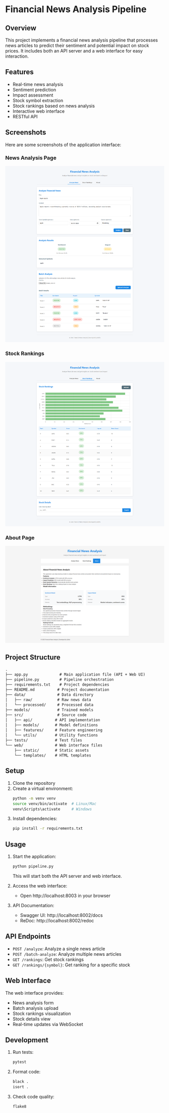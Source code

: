 # Financial News Analysis Pipeline

## Overview
This project implements a financial news analysis pipeline that processes news articles to predict their sentiment and potential impact on stock prices. It includes both an API server and a web interface for easy interaction.

## Features
- Real-time news analysis
- Sentiment prediction
- Impact assessment
- Stock symbol extraction
- Stock rankings based on news analysis
- Interactive web interface
- RESTful API

## Screenshots
Here are some screenshots of the application interface:

### News Analysis Page
![News Analysis Interface](web/static/3.png)

### Stock Rankings
![Stock Rankings](web/static/2.png)

### About Page
![About Page](web/static/screencapture-localhost-8003-2025-03-18-21_48_35.png)

## Project Structure
```
.
├── app.py              # Main application file (API + Web UI)
├── pipeline.py         # Pipeline orchestration
├── requirements.txt    # Project dependencies
├── README.md          # Project documentation
├── data/              # Data directory
│   ├── raw/           # Raw news data
│   └── processed/     # Processed data
├── models/            # Trained models
├── src/               # Source code
│   ├── api/          # API implementation
│   ├── models/       # Model definitions
│   ├── features/     # Feature engineering
│   └── utils/        # Utility functions
├── tests/            # Test files
└── web/              # Web interface files
    ├── static/       # Static assets
    └── templates/    # HTML templates
```

## Setup
1. Clone the repository
2. Create a virtual environment:
   ```bash
   python -m venv venv
   source venv/bin/activate  # Linux/Mac
   venv\Scripts\activate     # Windows
   ```
3. Install dependencies:
   ```bash
   pip install -r requirements.txt
   ```

## Usage
1. Start the application:
   ```bash
   python pipeline.py
   ```
   This will start both the API server and web interface.

2. Access the web interface:
   - Open http://localhost:8003 in your browser

3. API Documentation:
   - Swagger UI: http://localhost:8002/docs
   - ReDoc: http://localhost:8002/redoc

## API Endpoints
- `POST /analyze`: Analyze a single news article
- `POST /batch-analyze`: Analyze multiple news articles
- `GET /rankings`: Get stock rankings
- `GET /rankings/{symbol}`: Get ranking for a specific stock

## Web Interface
The web interface provides:
- News analysis form
- Batch analysis upload
- Stock rankings visualization
- Stock details view
- Real-time updates via WebSocket

## Development
1. Run tests:
   ```bash
   pytest
   ```

2. Format code:
   ```bash
   black .
   isort .
   ```

3. Check code quality:
   ```bash
   flake8
   ```

